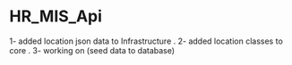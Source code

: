 # HR_MIS_Api

1- added location json data to Infrastructure .
2- added location classes  to core .
3- working on (seed data to database)
